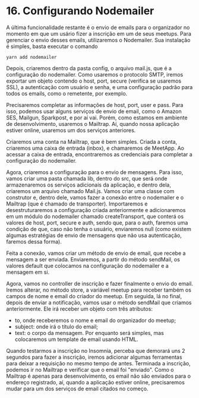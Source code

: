 # 16. Configurando Nodemailer

A última funcionalidade restante é o envio de emails para o organizador no momento
em que um usário fizer a inscrição em um de seus meetups. Para gerenciar o envio
desses emails, utilizaremos o Nodemailer. Sua instalação é simples, basta executar
o comando

```
yarn add nodemailer
```

Depois, criaremos dentro da pasta config, o arquivo mail.js, que é a configuração
do nodemailer. Como usaremos o protocolo SMTP, iremos exportar um objeto contendo
o host, port, secure (verifica se usaremos SSL), a autenticação com usuário e
senha, e uma configuração padrão para todos os emails, como o remetente, por
exemplo.

Precisaremos completar as informações de host, port, user e pass. Para isso,
podemos usar alguns serviços de envio de email, como o Amazon SES, Mailgun,
Sparkpost, e por aí vai. Porém, como estamos em ambiente de desenvolvimento,
usaremos o Mailtrap. Aí, quando nossa aplicação estiver online, usaremos um dos
serviços anteriores.

Criaremos uma conta na Mailtrap, que é bem simples. Criada a conta, criaremos uma
caixa de entrada (inbox), e chamaremos de MeetApp. Ao acessar a caixa de entrada,
encontraremos as credenciais para completar a configuração do nodemailer.

Agora, criaremos a configuração para o envio de mensagens. Para isso, vamos criar
uma pasta chamada lib, dentro do src, que será onde armazenaremos os serviços
adicionais da aplicação, e dentro dela, criaremos um arquivo chamado Mail.js.
Vamos criar uma classe com construtor e, dentro dele, vamos fazer a conexão entre
o nodemailer e o Mailtrap (que é chamado de transporter). Importaremos e
desestruturaremos a configuração criada anteriormente e adicionaremos em um módulo
do nodemailer chamado createTransport, que conterá os valores de host, port, secure
e auth, sendo que, para o auth, faremos uma condição de que, caso não tenha o
usuário, enviaremos null (como existem algumas estratégias de envio de mensagens
que não usa autenticação, faremos dessa forma).

Feita a conexão, vamos criar um método de envio de email, que recebe a mensagem
a ser enviada. Enviaremos, a partir do método sendMail, os valores default que
colocamos na configuração do nodemailer e a mensagem em si.

Agora, vamos no controller de inscrição e fazer finalmente o envio do email.
Iremos alterar, no método store, a variável meetup para receber também os campos
de nome e email do criador do meetup. Em seguida, lá no final, depois de enviar
a notificação, vamos usar o método sendMail que criamos anteriormente. Ele irá
receber um objeto com três atributos:

- to, onde receberemos o nome e email do organizador do meetup;
- subject: onde irá o título do email;
- text: o corpo da mensagem. Por enquanto será simples, mas colocaremos um
  template de email usando HTML.

Quando testarmos a inscrição no Insomnia, perceba que demorará uns 2 segundos
para fazer a inscrição, iremos adicionar algumas ferramentas para deixar a
requisição no mesmo tempo de antes. Terminada a inscrição, podemos ir no Mailtrap
e verificar que o email foi "enviado". Como o Mailtrap é apenas para desenvolvimento,
os email não são enviados para o endereço registrado, aí, quando a aplicação
estiver online, precisaremos mudar para um dos serviços de email citados no começo.
